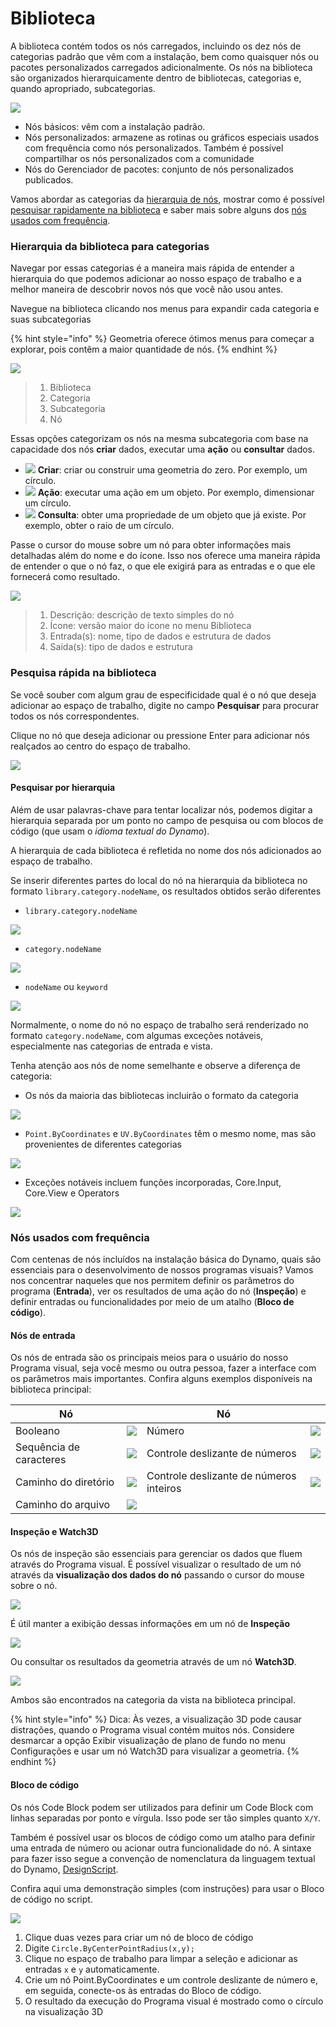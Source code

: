# Biblioteca

A biblioteca contém todos os nós carregados, incluindo os dez nós de categorias padrão que vêm com a instalação, bem como quaisquer nós ou pacotes personalizados carregados adicionalmente. Os nós na biblioteca são organizados hierarquicamente dentro de bibliotecas, categorias e, quando apropriado, subcategorias.

![](images/3-2/library-libraryUI.jpg)

* Nós básicos: vêm com a instalação padrão.
* Nós personalizados: armazene as rotinas ou gráficos especiais usados com frequência como nós personalizados. Também é possível compartilhar os nós personalizados com a comunidade
* Nós do Gerenciador de pacotes: conjunto de nós personalizados publicados.

Vamos abordar as categorias da [hierarquia de nós](2-library.md#library-hierarchy-for-categories), mostrar como é possível [pesquisar rapidamente na biblioteca](2-library.md#search-by-hierarchy) e saber mais sobre alguns dos [nós usados com frequência](2-library.md#frequently-used-nodes).

### Hierarquia da biblioteca para categorias

Navegar por essas categorias é a maneira mais rápida de entender a hierarquia do que podemos adicionar ao nosso espaço de trabalho e a melhor maneira de descobrir novos nós que você não usou antes.

Navegue na biblioteca clicando nos menus para expandir cada categoria e suas subcategorias

{% hint style="info" %} Geometria oferece ótimos menus para começar a explorar, pois contêm a maior quantidade de nós. {% endhint %}

![](images/3-2/library-modifiedandresizelibrarycategories.jpg)

> 1. Biblioteca
> 2. Categoria
> 3. Subcategoria
> 4. Nó

Essas opções categorizam os nós na mesma subcategoria com base na capacidade dos nós **criar** dados, executar uma **ação** ou **consultar** dados.

* ![](<images/3-2/user interface - create.jpg>) **Criar**: criar ou construir uma geometria do zero. Por exemplo, um círculo.
* ![](<images/3-2/user interface - action.jpg>) **Ação**: executar uma ação em um objeto. Por exemplo, dimensionar um círculo.
* ![](<images/3-2/user interface - query.jpg>) **Consulta**: obter uma propriedade de um objeto que já existe. Por exemplo, obter o raio de um círculo.

Passe o cursor do mouse sobre um nó para obter informações mais detalhadas além do nome e do ícone. Isso nos oferece uma maneira rápida de entender o que o nó faz, o que ele exigirá para as entradas e o que ele fornecerá como resultado.

![](<images/3-2/user interface - node description.jpg>)

> 1. Descrição: descrição de texto simples do nó
> 2. Ícone: versão maior do ícone no menu Biblioteca
> 3. Entrada(s): nome, tipo de dados e estrutura de dados
> 4. Saída(s): tipo de dados e estrutura

### Pesquisa rápida na biblioteca

Se você souber com algum grau de especificidade qual é o nó que deseja adicionar ao espaço de trabalho, digite no campo **Pesquisar** para procurar todos os nós correspondentes.

Clique no nó que deseja adicionar ou pressione Enter para adicionar nós realçados ao centro do espaço de trabalho.

![](<images/3-2/user interface - search.jpg>)

#### Pesquisar por hierarquia

Além de usar palavras-chave para tentar localizar nós, podemos digitar a hierarquia separada por um ponto no campo de pesquisa ou com blocos de código (que usam o _idioma textual do Dynamo_).

A hierarquia de cada biblioteca é refletida no nome dos nós adicionados ao espaço de trabalho.

Se inserir diferentes partes do local do nó na hierarquia da biblioteca no formato `library.category.nodeName`, os resultados obtidos serão diferentes

* `library.category.nodeName`

![](images/3-2/library-searchbyhierarchygeometrypointbycoordinates\(1\).jpg)

* `category.nodeName`

![](images/3-2/library-searchbyhierarchy2pointbycoordinates.jpg)

* `nodeName` ou `keyword`

![](images/3-2/library-searchbyhierarchy3bycoordinates.jpg)

Normalmente, o nome do nó no espaço de trabalho será renderizado no formato `category.nodeName`, com algumas exceções notáveis, especialmente nas categorias de entrada e vista.

Tenha atenção aos nós de nome semelhante e observe a diferença de categoria:

* Os nós da maioria das bibliotecas incluirão o formato da categoria

![](images/3-2/library-nodecategorydifferences1.jpg)

* `Point.ByCoordinates` e `UV.ByCoordinates` têm o mesmo nome, mas são provenientes de diferentes categorias

![](images/3-2/library-nodecategorydifferences2.jpg)

* Exceções notáveis incluem funções incorporadas, Core.Input, Core.View e Operators

![](images/3-2/library-nodecategorydifferences3.jpg)

### Nós usados com frequência

Com centenas de nós incluídos na instalação básica do Dynamo, quais são essenciais para o desenvolvimento de nossos programas visuais? Vamos nos concentrar naqueles que nos permitem definir os parâmetros do programa (**Entrada**), ver os resultados de uma ação do nó (**Inspeção**) e definir entradas ou funcionalidades por meio de um atalho (**Bloco de código**).

#### Nós de entrada

Os nós de entrada são os principais meios para o usuário do nosso Programa visual, seja você mesmo ou outra pessoa, fazer a interface com os parâmetros mais importantes. Confira alguns exemplos disponíveis na biblioteca principal:

| Nó           |                                           | Nó           |                                           |
| -------------- | ----------------------------------------- | -------------- | ----------------------------------------- |
| Booleano        | ![](images/3-2/library-boolean.jpg)       | Número         | ![](images/3-2/library-number.jpg)        |
| Sequência de caracteres         | ![](images/3-2/library-string.jpg)        | Controle deslizante de números  | ![](images/3-2/library-numberslider.jpg)  |
| Caminho do diretório | ![](images/3-2/library-directorypath.jpg) | Controle deslizante de números inteiros | ![](images/3-2/library-integerslider.jpg) |
| Caminho do arquivo      | ![](images/3-2/library-filepath.jpg)      |                |                                           |

#### Inspeção e Watch3D

Os nós de inspeção são essenciais para gerenciar os dados que fluem através do Programa visual. É possível visualizar o resultado de um nó através da **visualização dos dados do nó** passando o cursor do mouse sobre o nó.

![](images/3-2/library-nodepreview.jpg)

É útil manter a exibição dessas informações em um nó de **Inspeção**

![](images/3-2/library-watchnode.jpg)

Ou consultar os resultados da geometria através de um nó **Watch3D**.

![](images/3-2/library-watch3dnode.gif)

Ambos são encontrados na categoria da vista na biblioteca principal.

{% hint style="info" %} Dica: Às vezes, a visualização 3D pode causar distrações, quando o Programa visual contém muitos nós. Considere desmarcar a opção Exibir visualização de plano de fundo no menu Configurações e usar um nó Watch3D para visualizar a geometria. {% endhint %}

#### Bloco de código

Os nós Code Block podem ser utilizados para definir um Code Block com linhas separadas por ponto e vírgula. Isso pode ser tão simples quanto `X/Y`.

Também é possível usar os blocos de código como um atalho para definir uma entrada de número ou acionar outra funcionalidade do nó. A sintaxe para fazer isso segue a convenção de nomenclatura da linguagem textual do Dynamo, [DesignScript](../8\_coding\_in\_dynamo/8-1\_code-blocks-and-design-script/2-design-script-syntax.md).

Confira aqui uma demonstração simples (com instruções) para usar o Bloco de código no script.

![](<images/3-2/library-code block demo.gif>)

1. Clique duas vezes para criar um nó de bloco de código
2. Digite `Circle.ByCenterPointRadius(x,y);`
3. Clique no espaço de trabalho para limpar a seleção e adicionar as entradas `x` e `y` automaticamente.
4. Crie um nó Point.ByCoordinates e um controle deslizante de número e, em seguida, conecte-os às entradas do Bloco de código.
5. O resultado da execução do Programa visual é mostrado como o círculo na visualização 3D


